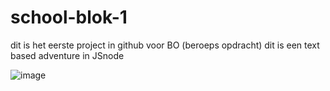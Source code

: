 # school-blok-1
dit is het eerste project in github voor BO (beroeps opdracht)
dit is een text based adventure in JSnode

![image](https://github.com/Catmanjo/school-blok-1/assets/145995446/c634c3e3-13a8-41a7-a145-156daf552bdc)
